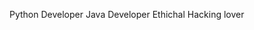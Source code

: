 Python Developer
Java Developer 
Ethichal Hacking lover

<!---
Insane4ou/Insane4ou is a ✨ special ✨ repository because its `README.md` (this file) appears on your GitHub profile.
You can click the Preview link to take a look at your changes.
--->
